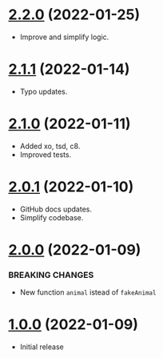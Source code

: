 <a name="2.2.0"></a>
# [2.2.0](https://github.com/faker-javascript/animal) (2022-01-25)
* Improve and simplify logic.

<a name="2.1.1"></a>
# [2.1.1](https://github.com/faker-javascript/animal) (2022-01-14)
* Typo updates.

<a name="2.1.0"></a>
# [2.1.0](https://github.com/faker-javascript/animal) (2022-01-11)
* Added xo, tsd, c8.
* Improved tests.

<a name="2.0.1"></a>
# [2.0.1](https://github.com/faker-javascript/animal) (2022-01-10)
* GitHub docs updates.
* Simplify codebase.

<a name="2.0.0"></a>
# [2.0.0](https://github.com/faker-javascript/animal) (2022-01-09)

### BREAKING CHANGES

* New function `animal` istead of `fakeAnimal`

<a name="1.0.0"></a>
# [1.0.0](https://github.com/faker-javascript/animal) (2022-01-09)
* Initial release
